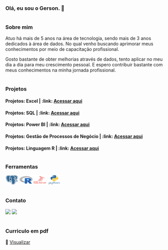 ### Olá, eu sou o Gerson. 👋

#
### Sobre mim
<div>
  <p>Atuo há mais de 5 anos na área de tecnologia, sendo mais de 3 anos dedicados à área de dados. No qual venho buscando aprimorar meus conhecimentos por meio de capacitação profissional.</p>

 <p>Gosto bastante de obter melhorias através de dados, tento aplicar no meu dia a dia para meu crescimento pessoal. E espero contribuir bastante com meus conhecimentos na minha jornada profissional.</p>
</div>

<!--
#
### Habilidades

* Analise de dados;
* Visualização de dados;
* Modelagem de dados;
* Tratamento de dados;
* Trabalho em equipe;
* Habilidades organizacionais;

-->

#
### Projetos

<div>
  <h4>Projetos: Excel | :link: <a href="https://github.com/eugersonmendonca/projetos_excel">Acessar aqui</a></h4>
</div>

<div>
  <h4>Projetos: SQL | :link: <a href="https://github.com/eugersonmendonca/projetos_sql">Acessar aqui</a></h4>
</div>

<div>
  <h4>Projetos: Power BI | :link: <a href="https://github.com/eugersonmendonca/projetos_power_bi">Acessar aqui</a></h4>
</div>

<div>
  <h4>Projetos: Gestão de Processos de Negócio | :link: <a href="https://github.com/eugersonmendonca/projetos_gestao_de_processos_de_negocio">Acessar aqui</a></h4>
</div>

<div>
  <h4>Projetos: Linguagem R | :link: <a href="https://github.com/eugersonmendonca/projetos_linguagem_r">Acessar aqui</a></h4>
</div>

#
### Ferramentas
<div style="display: inline_block">
<img align="center" alt="PostgreSQL" height="30" width="40" src="https://github.com/devicons/devicon/blob/master/icons/postgresql/postgresql-plain.svg">
<img align="center" alt="PostgreSQL" height="30" width="40" src="https://github.com/devicons/devicon/blob/master/icons/r/r-original.svg">
<img align="center" alt="PostgreSQL" height="30" width="40" src="https://github.com/devicons/devicon/blob/master/icons/microsoftsqlserver/microsoftsqlserver-plain-wordmark.svg">
<img align="center" alt="PostgreSQL" height="30" width="40" src="https://github.com/devicons/devicon/blob/master/icons/python/python-original-wordmark.svg">
</div>

#
### Contato
<div>
<a href="https://www.linkedin.com/in/eugersonmendonca/" target="_blank"><img src="https://img.shields.io/badge/LinkedIn-0077B5?style=for-the-badge&logo=linkedin&logoColor=white" target="_blank"></a>
<a href="mailto:gerson.gma19@gmail.com" target="_blank"><img src="https://img.shields.io/badge/Gmail-D14836?style=for-the-badge&logo=gmail&logoColor=white" target="_blank"></a>
</div>

#
### Curriculo em pdf
:link: <a href="https://bit.ly/currículo_gerson_mendonça">Visualizar</a>


